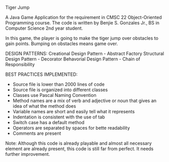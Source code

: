 Tiger Jump


A Java Game Application for the requirement in CMSC 22 Object-Oriented Programming course. The code is written by Benjie S. Gonzales Jr., BS in Computer Science 2nd year student.

In this game, the player is going to make the tiger jump over obstacles to gain points. Bumping on obstacles means game over.

DESIGN PATTERNS:
Creational Design Pattern - Abstract Factory
Structural Design Pattern - Decorator
Behavorial Design Pattern - Chain of Responsibility

BEST PRACTICES IMPLEMENTED:
* Source file is lower than 2000 lines of code
* Source file is organized into different classes
* Classes use Pascal Naming Convention
* Method names are a mix of verb and adjective or noun that gives an idea of what the method does
* Variable names are short and easily tell what it represents
* Indentation is consistent with the use of tab
* Switch case has a default method
* Operators are separated by spaces for bette readability
* Comments are present

Note: Although this code is already playable and almost all necessary element are already present, this code is still far from perfect. It needs further improvement.
